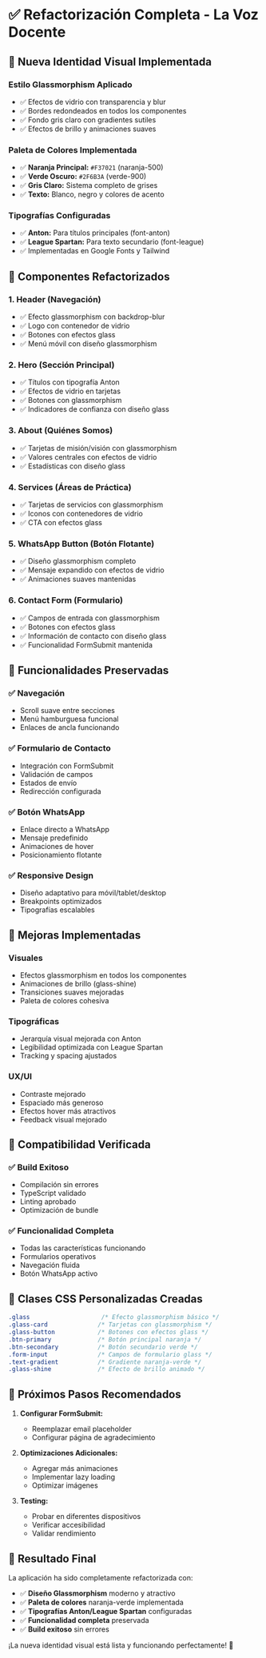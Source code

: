 # ✅ Refactorización Completa - La Voz Docente

## 🎨 **Nueva Identidad Visual Implementada**

### **Estilo Glassmorphism Aplicado**
- ✅ Efectos de vidrio con transparencia y blur
- ✅ Bordes redondeados en todos los componentes
- ✅ Fondo gris claro con gradientes sutiles
- ✅ Efectos de brillo y animaciones suaves

### **Paleta de Colores Implementada**
- ✅ **Naranja Principal:** `#F37021` (naranja-500)
- ✅ **Verde Oscuro:** `#2F6B3A` (verde-900)
- ✅ **Gris Claro:** Sistema completo de grises
- ✅ **Texto:** Blanco, negro y colores de acento

### **Tipografías Configuradas**
- ✅ **Anton:** Para títulos principales (font-anton)
- ✅ **League Spartan:** Para texto secundario (font-league)
- ✅ Implementadas en Google Fonts y Tailwind

## 🔧 **Componentes Refactorizados**

### **1. Header (Navegación)**
- ✅ Efecto glassmorphism con backdrop-blur
- ✅ Logo con contenedor de vidrio
- ✅ Botones con efectos glass
- ✅ Menú móvil con diseño glassmorphism

### **2. Hero (Sección Principal)**
- ✅ Títulos con tipografía Anton
- ✅ Efectos de vidrio en tarjetas
- ✅ Botones con glassmorphism
- ✅ Indicadores de confianza con diseño glass

### **3. About (Quiénes Somos)**
- ✅ Tarjetas de misión/visión con glassmorphism
- ✅ Valores centrales con efectos de vidrio
- ✅ Estadísticas con diseño glass

### **4. Services (Áreas de Práctica)**
- ✅ Tarjetas de servicios con glassmorphism
- ✅ Iconos con contenedores de vidrio
- ✅ CTA con efectos glass

### **5. WhatsApp Button (Botón Flotante)**
- ✅ Diseño glassmorphism completo
- ✅ Mensaje expandido con efectos de vidrio
- ✅ Animaciones suaves mantenidas

### **6. Contact Form (Formulario)**
- ✅ Campos de entrada con glassmorphism
- ✅ Botones con efectos glass
- ✅ Información de contacto con diseño glass
- ✅ Funcionalidad FormSubmit mantenida

## 🎯 **Funcionalidades Preservadas**

### **✅ Navegación**
- Scroll suave entre secciones
- Menú hamburguesa funcional
- Enlaces de ancla funcionando

### **✅ Formulario de Contacto**
- Integración con FormSubmit
- Validación de campos
- Estados de envío
- Redirección configurada

### **✅ Botón WhatsApp**
- Enlace directo a WhatsApp
- Mensaje predefinido
- Animaciones de hover
- Posicionamiento flotante

### **✅ Responsive Design**
- Diseño adaptativo para móvil/tablet/desktop
- Breakpoints optimizados
- Tipografías escalables

## 🚀 **Mejoras Implementadas**

### **Visuales**
- Efectos glassmorphism en todos los componentes
- Animaciones de brillo (glass-shine)
- Transiciones suaves mejoradas
- Paleta de colores cohesiva

### **Tipográficas**
- Jerarquía visual mejorada con Anton
- Legibilidad optimizada con League Spartan
- Tracking y spacing ajustados

### **UX/UI**
- Contraste mejorado
- Espaciado más generoso
- Efectos hover más atractivos
- Feedback visual mejorado

## 📱 **Compatibilidad Verificada**

### **✅ Build Exitoso**
- Compilación sin errores
- TypeScript validado
- Linting aprobado
- Optimización de bundle

### **✅ Funcionalidad Completa**
- Todas las características funcionando
- Formularios operativos
- Navegación fluida
- Botón WhatsApp activo

## 🎨 **Clases CSS Personalizadas Creadas**

```css
.glass                    /* Efecto glassmorphism básico */
.glass-card              /* Tarjetas con glassmorphism */
.glass-button            /* Botones con efectos glass */
.btn-primary             /* Botón principal naranja */
.btn-secondary           /* Botón secundario verde */
.form-input              /* Campos de formulario glass */
.text-gradient           /* Gradiente naranja-verde */
.glass-shine             /* Efecto de brillo animado */
```

## 🔄 **Próximos Pasos Recomendados**

1. **Configurar FormSubmit:**
   - Reemplazar email placeholder
   - Configurar página de agradecimiento

2. **Optimizaciones Adicionales:**
   - Agregar más animaciones
   - Implementar lazy loading
   - Optimizar imágenes

3. **Testing:**
   - Probar en diferentes dispositivos
   - Verificar accesibilidad
   - Validar rendimiento

## 🎉 **Resultado Final**

La aplicación ha sido completamente refactorizada con:
- ✅ **Diseño Glassmorphism** moderno y atractivo
- ✅ **Paleta de colores** naranja-verde implementada
- ✅ **Tipografías Anton/League Spartan** configuradas
- ✅ **Funcionalidad completa** preservada
- ✅ **Build exitoso** sin errores

¡La nueva identidad visual está lista y funcionando perfectamente! 🚀







